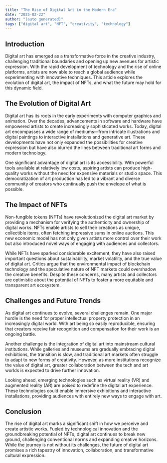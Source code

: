 ```yaml
---
title: "The Rise of Digital Art in the Modern Era"
date: "2025-02-22"
author: "(auto generated)"
tags: ["digital art", "NFT", "creativity", "technology"]
---
```



## Introduction

Digital art has emerged as a transformative force in the creative industry, challenging traditional boundaries and opening up new avenues for artistic expression. With the rapid development of technology and the rise of online platforms, artists are now able to reach a global audience while experimenting with innovative techniques. This article explores the evolution of digital art, the impact of NFTs, and what the future may hold for this dynamic field.

## The Evolution of Digital Art

Digital art has its roots in the early experiments with computer graphics and animation. Over the decades, advancements in software and hardware have empowered artists to create increasingly sophisticated works. Today, digital art encompasses a wide range of mediums—from intricate illustrations and digital paintings to interactive installations and generative art. These developments have not only expanded the possibilities for creative expression but have also blurred the lines between traditional art forms and modern technology.

One significant advantage of digital art is its accessibility. With powerful tools available at relatively low costs, aspiring artists can produce high-quality works without the need for expensive materials or studio space. This democratization of art production has led to a vibrant and diverse community of creators who continually push the envelope of what is possible.

## The Impact of NFTs

Non-fungible tokens (NFTs) have revolutionized the digital art market by providing a mechanism for verifying the authenticity and ownership of digital works. NFTs enable artists to sell their creations as unique, collectible items, often fetching impressive sums in online auctions. This new economic model has not only given artists more control over their work but also introduced novel ways of engaging with audiences and collectors.

While NFTs have sparked considerable excitement, they have also raised important questions about sustainability, market volatility, and the true value of digital art. Critics argue that the environmental impact of blockchain technology and the speculative nature of NFT markets could overshadow the creative benefits. Despite these concerns, many artists and collectors are optimistic about the potential of NFTs to foster a more equitable and transparent art ecosystem.

## Challenges and Future Trends

As digital art continues to evolve, several challenges remain. One major hurdle is the need for proper intellectual property protection in an increasingly digital world. With art being so easily reproducible, ensuring that creators receive fair recognition and compensation for their work is an ongoing battle.

Another challenge is the integration of digital art into mainstream cultural institutions. While galleries and museums are gradually embracing digital exhibitions, the transition is slow, and traditional art markets often struggle to adapt to new forms of creativity. However, as more institutions recognize the value of digital art, greater collaboration between the tech and art worlds is expected to drive further innovation.

Looking ahead, emerging technologies such as virtual reality (VR) and augmented reality (AR) are poised to redefine the digital art experience. These technologies could enable immersive exhibitions and interactive installations, providing audiences with entirely new ways to engage with art.

## Conclusion

The rise of digital art marks a significant shift in how we perceive and create artistic works. Fueled by technological innovation and the groundbreaking potential of NFTs, digital art continues to break new ground, challenging conventional norms and expanding creative horizons. While the journey is not without its challenges, the future of digital art promises a rich tapestry of innovation, collaboration, and transformative cultural expression.
